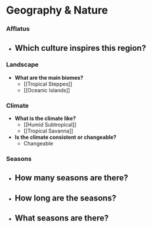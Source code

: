 # Geography & Nature
### Afflatus
- **Which culture inspires this region?**
	- 
### Landscape
- **What are the main biomes?**
	- [[Tropical Steppes]]
	- [[Oceanic Islands]]
### **Climate**
- **What is the climate like?**
	- [[Humid Subtropical]]
	- [[Tropical Savanna]]
- **Is the climate consistent or changeable?**
	- Changeable
### **Seasons**
- **How many seasons are there?**
	- 
- **How long are the seasons?**
	- 
- **What seasons are there?**
	- 